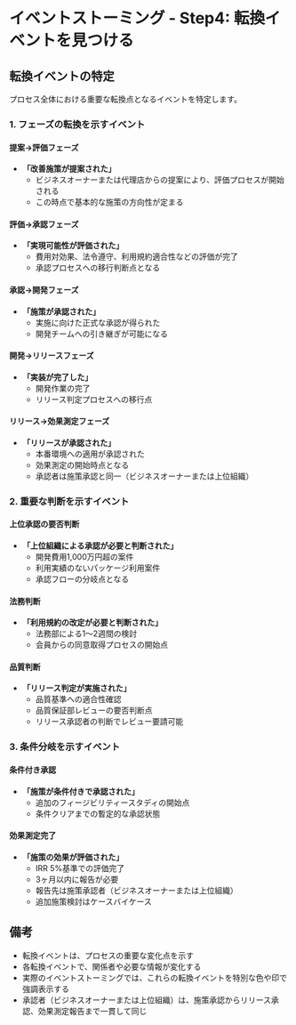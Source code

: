 # イベントストーミング - Step4: 転換イベントを見つける

## 転換イベントの特定
プロセス全体における重要な転換点となるイベントを特定します。

### 1. フェーズの転換を示すイベント

#### 提案→評価フェーズ
- **「改善施策が提案された」**
  - ビジネスオーナーまたは代理店からの提案により、評価プロセスが開始される
  - この時点で基本的な施策の方向性が定まる

#### 評価→承認フェーズ
- **「実現可能性が評価された」**
  - 費用対効果、法令遵守、利用規約適合性などの評価が完了
  - 承認プロセスへの移行判断点となる

#### 承認→開発フェーズ
- **「施策が承認された」**
  - 実施に向けた正式な承認が得られた
  - 開発チームへの引き継ぎが可能になる

#### 開発→リリースフェーズ
- **「実装が完了した」**
  - 開発作業の完了
  - リリース判定プロセスへの移行点

#### リリース→効果測定フェーズ
- **「リリースが承認された」**
  - 本番環境への適用が承認された
  - 効果測定の開始時点となる
  - 承認者は施策承認と同一（ビジネスオーナーまたは上位組織）

### 2. 重要な判断を示すイベント

#### 上位承認の要否判断
- **「上位組織による承認が必要と判断された」**
  - 開発費用1,000万円超の案件
  - 利用実績のないパッケージ利用案件
  - 承認フローの分岐点となる

#### 法務判断
- **「利用規約の改定が必要と判断された」**
  - 法務部による1〜2週間の検討
  - 会員からの同意取得プロセスの開始点

#### 品質判断
- **「リリース判定が実施された」**
  - 品質基準への適合性確認
  - 品質保証部レビューの要否判断点
  - リリース承認者の判断でレビュー要請可能

### 3. 条件分岐を示すイベント

#### 条件付き承認
- **「施策が条件付きで承認された」**
  - 追加のフィージビリティースタディの開始点
  - 条件クリアまでの暫定的な承認状態

#### 効果測定完了
- **「施策の効果が評価された」**
  - IRR 5%基準での評価完了
  - 3ヶ月以内に報告が必要
  - 報告先は施策承認者（ビジネスオーナーまたは上位組織）
  - 追加施策検討はケースバイケース

## 備考
- 転換イベントは、プロセスの重要な変化点を示す
- 各転換イベントで、関係者や必要な情報が変化する
- 実際のイベントストーミングでは、これらの転換イベントを特別な色や印で強調表示する
- 承認者（ビジネスオーナーまたは上位組織）は、施策承認からリリース承認、効果測定報告まで一貫して同じ
